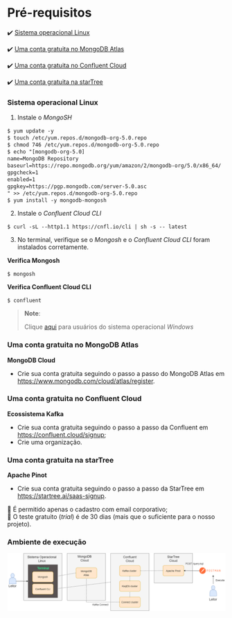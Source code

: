 <h1>Pré-requisitos</h1>

:heavy_check_mark: [Sistema operacional Linux](#sistema-operacional-linux)

:heavy_check_mark: [Uma conta gratuita no MongoDB Atlas](#uma-conta-gratuita-no-mongodb-atlas)

:heavy_check_mark: [Uma conta gratuita no Confluent Cloud](#uma-conta-gratuita-no-confluent-cloud)

:heavy_check_mark: [Uma conta gratuita na starTree](#uma-conta-gratuita-na-startree)

### Sistema operacional Linux 

1. Instale o _MongoSH_
```
$ yum update -y
$ touch /etc/yum.repos.d/mongodb-org-5.0.repo
$ chmod 746 /etc/yum.repos.d/mongodb-org-5.0.repo
$ echo "[mongodb-org-5.0]
name=MongoDB Repository
baseurl=https://repo.mongodb.org/yum/amazon/2/mongodb-org/5.0/x86_64/
gpgcheck=1
enabled=1
gpgkey=https://pgp.mongodb.com/server-5.0.asc
" >> /etc/yum.repos.d/mongodb-org-5.0.repo
$ yum install -y mongodb-mongosh
```

2. Instale o _Confluent Cloud CLI_
```
$ curl -sL --http1.1 https://cnfl.io/cli | sh -s -- latest
```

3. No terminal, verifique se o _Mongosh_ e o _Confluent Cloud CLI_ foram instalados corretamente.

**Verifica Mongosh**
```
$ mongosh
```

**Verifica Confluent Cloud CLI**
```
$ confluent
```

>
> **Note**:
> 
> Clique <a href="para-usuarios-windows.md">aqui</a> para usuários do sistema operacional _Windows_
> 

### Uma conta gratuita no MongoDB Atlas 

**MongoDB Cloud**

* Crie sua conta gratuita seguindo o passo a passo do MongoDB Atlas em https://www.mongodb.com/cloud/atlas/register.

### Uma conta gratuita no Confluent Cloud 

**Ecossistema Kafka**

* Crie sua conta gratuita seguindo o passo a passo da Confluent em https://confluent.cloud/signup;
* Crie uma organização.

### Uma conta gratuita na starTree

**Apache Pinot**

* Crie sua conta gratuita seguindo o passo a passo da StarTree em https://startree.ai/saas-signup.

:loudspeaker: É permitido apenas o cadastro com email corporativo;<br>
:loudspeaker: O teste gratuito (_trial_) é de 30 dias (mais que o suficiente para o nosso projeto).

### Ambiente de execução

<img src="/cap12/imagens/ambiente-execucao.png">